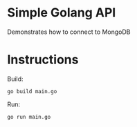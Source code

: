 # Simple Golang API
Demonstrates how to connect to MongoDB

# Instructions

Build:

`go build main.go`

Run:

`go run main.go`